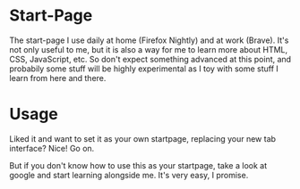 # Start-Page
The start-page I use daily at home (Firefox Nightly) and at work (Brave). It's not only useful to me, but it is also a way for me to learn more about HTML, CSS, JavaScript, etc. So don't expect something advanced at this point, and probabily some stuff will be highly experimental as I toy with some stuff I learn from here and there.

# Usage
Liked it and want to set it as your own startpage, replacing your new tab interface? Nice! Go on.

But if you don't know how to use this as your startpage, take a look at google and start learning alongside me. It's very easy, I promise.

